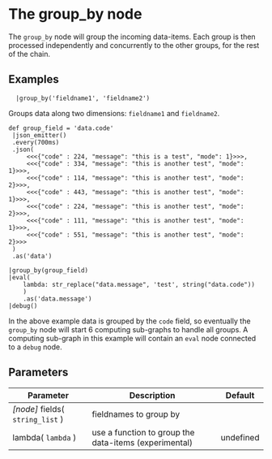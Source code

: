 The group_by node
=====================

The `group_by` node will group the incoming data-items. 
Each group is then processed independently and concurrently to the other groups, for the rest of the chain.

Examples
-------

```dfs   
  |group_by('fieldname1', 'fieldname2') 
```
Groups data along two dimensions: `fieldname1` and `fieldname2`.

```dfs
def group_field = 'data.code'
 |json_emitter()
 .every(700ms)
 .json(
     <<<{"code" : 224, "message": "this is a test", "mode": 1}>>>,
     <<<{"code" : 334, "message": "this is another test", "mode": 1}>>>,
     <<<{"code" : 114, "message": "this is another test", "mode": 2}>>>,
     <<<{"code" : 443, "message": "this is another test", "mode": 1}>>>,
     <<<{"code" : 224, "message": "this is another test", "mode": 2}>>>,
     <<<{"code" : 111, "message": "this is another test", "mode": 1}>>>,
     <<<{"code" : 551, "message": "this is another test", "mode": 2}>>>
 )
 .as('data')

|group_by(group_field)
|eval(
    lambda: str_replace("data.message", 'test', string("data.code"))
    )
    .as('data.message')
|debug()

```
In the above example data is grouped by the `code` field, so eventually the `group_by` node will start 6 computing sub-graphs to handle all groups.
A computing sub-graph in this example will contain an `eval` node connected to a `debug` node.

Parameters
----------

Parameter     | Description | Default 
--------------|-------------|---------
_[node]_ fields( `string_list` ) | fieldnames to group by   | 
lambda( `lambda` ) | use a function to group the data-items (experimental) | undefined
 